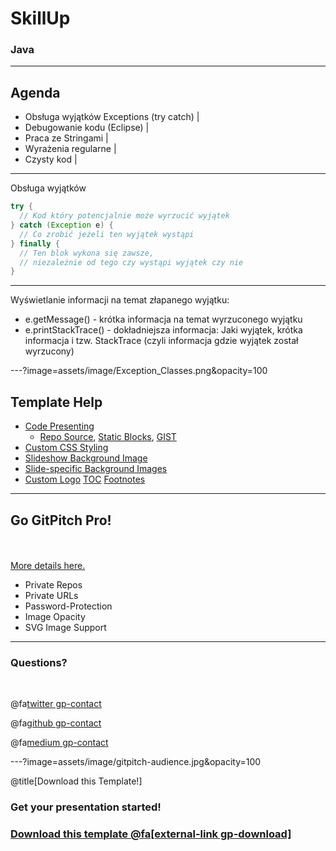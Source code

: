 # SkillUp

### Java

---

## Agenda

- Obsługa wyjątków Exceptions (try catch) |
- Debugowanie kodu (Eclipse) |
- Praca ze Stringami |
- Wyrażenia regularne |
- Czysty kod |

---
<p><span class="slide-title">Obsługa wyjątków</span></p>

```java
try {
  // Kod który potencjalnie może wyrzucić wyjątek
} catch (Exception e) {
  // Co zrobić jeżeli ten wyjątek wystąpi
} finally {
  // Ten blok wykona się zawsze, 
  // niezależnie od tego czy wystąpi wyjątek czy nie
}
```

---
<p><span class="slide-title">Wyświetlanie informacji na temat złapanego wyjątku:</span></p>

- e.getMessage() - krótka informacja na temat wyrzuconego wyjątku
- e.printStackTrace() - dokładniejsza informacja: Jaki wyjątek, krótka informacja i tzw. StackTrace (czyli informacja gdzie wyjątek został wyrzucony)

---?image=assets/image/Exception_Classes.png&opacity=100



## Template Help

- [Code Presenting](https://github.com/gitpitch/gitpitch/wiki/Code-Presenting)
  + [Repo Source](https://github.com/gitpitch/gitpitch/wiki/Code-Delimiter-Slides), [Static Blocks](https://github.com/gitpitch/gitpitch/wiki/Code-Slides), [GIST](https://github.com/gitpitch/gitpitch/wiki/GIST-Slides) 
- [Custom CSS Styling](https://github.com/gitpitch/gitpitch/wiki/Slideshow-Custom-CSS)
- [Slideshow Background Image](https://github.com/gitpitch/gitpitch/wiki/Background-Setting)
- [Slide-specific Background Images](https://github.com/gitpitch/gitpitch/wiki/Image-Slides#background)
- [Custom Logo](https://github.com/gitpitch/gitpitch/wiki/Logo-Setting) [TOC](https://github.com/gitpitch/gitpitch/wiki/Table-of-Contents) [Footnotes](https://github.com/gitpitch/gitpitch/wiki/Footnote-Setting)

---

## Go GitPitch Pro!

<br>
<div class="left">
    <i class="fa fa-user-secret fa-5x" aria-hidden="true"> </i><br>
    <a href="https://gitpitch.com/pro-features" class="pro-link">
    More details here.</a>
</div>
<div class="right">
    <ul>
        <li>Private Repos</li>
        <li>Private URLs</li>
        <li>Password-Protection</li>
        <li>Image Opacity</li>
        <li>SVG Image Support</li>
    </ul>
</div>

---

### Questions?

<br>

@fa[twitter gp-contact](@gitpitch)

@fa[github gp-contact](gitpitch)

@fa[medium gp-contact](@gitpitch)

---?image=assets/image/gitpitch-audience.jpg&opacity=100

@title[Download this Template!]

### Get your presentation started!
### [Download this template @fa[external-link gp-download]](https://gitpitch.com/template/download/black)

